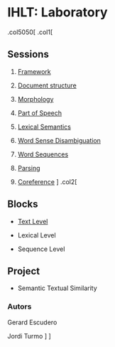 # IHLT: Laboratory

.col5050[
.col1[
## Sessions

1. [Framework](s1/index.html)

2. [Document structure](s2/index.html)

3. [Morphology](s3/index.html)

4. [Part of Speech](s4/index.html)

5. [Lexical Semantics](s5/index.html)

6. [Word Sense Disambiguation](s6/index.html)

7. [Word Sequences](s7/index.html)

8. [Parsing](s8/index.html)

9. [Coreference](s9/index.html)
]
.col2[
## Blocks

* [Text Level](b1/index.html)

* Lexical Level

* Sequence Level

## Project

* Semantic Textual Similarity

### Autors

Gerard Escudero

Jordi Turmo
]
]
